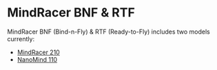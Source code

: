 # MindRacer BNF & RTF

MindRacer BNF (Bind-n-Fly) & RTF (Ready-to-Fly) includes two models currently:

- [MindRacer 210](../complete_vehicles_mc/mindracer210.md)
- [NanoMind 110](../complete_vehicles_mc/nanomind110.md)
